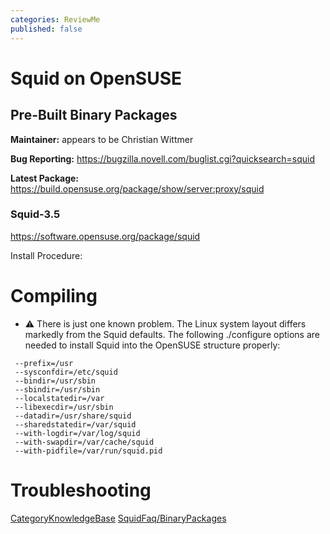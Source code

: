 ```yaml
---
categories: ReviewMe
published: false
---
```

# Squid on OpenSUSE

## Pre-Built Binary Packages

**Maintainer:** appears to be Christian Wittmer

**Bug Reporting:**
<https://bugzilla.novell.com/buglist.cgi?quicksearch=squid>

**Latest Package:**
<https://build.opensuse.org/package/show/server:proxy/squid>

### Squid-3.5

<https://software.opensuse.org/package/squid>

Install Procedure:

# Compiling

  - :warning:
    There is just one known problem. The Linux system layout differs
    markedly from the Squid defaults. The following ./configure options
    are needed to install Squid into the OpenSUSE structure properly:

<!-- end list -->

``` 
 --prefix=/usr
 --sysconfdir=/etc/squid
 --bindir=/usr/sbin
 --sbindir=/usr/sbin
 --localstatedir=/var
 --libexecdir=/usr/sbin
 --datadir=/usr/share/squid
 --sharedstatedir=/var/squid
 --with-logdir=/var/log/squid
 --with-swapdir=/var/cache/squid
 --with-pidfile=/var/run/squid.pid
```

# Troubleshooting

[CategoryKnowledgeBase](/CategoryKnowledgeBase)
[SquidFaq/BinaryPackages](/SquidFaq/BinaryPackages)
